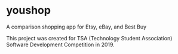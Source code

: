 # youshop
A comparison shopping app for Etsy, eBay, and Best Buy

This project was created for TSA (Technology Student Association) Software Development Competition in 2019.
